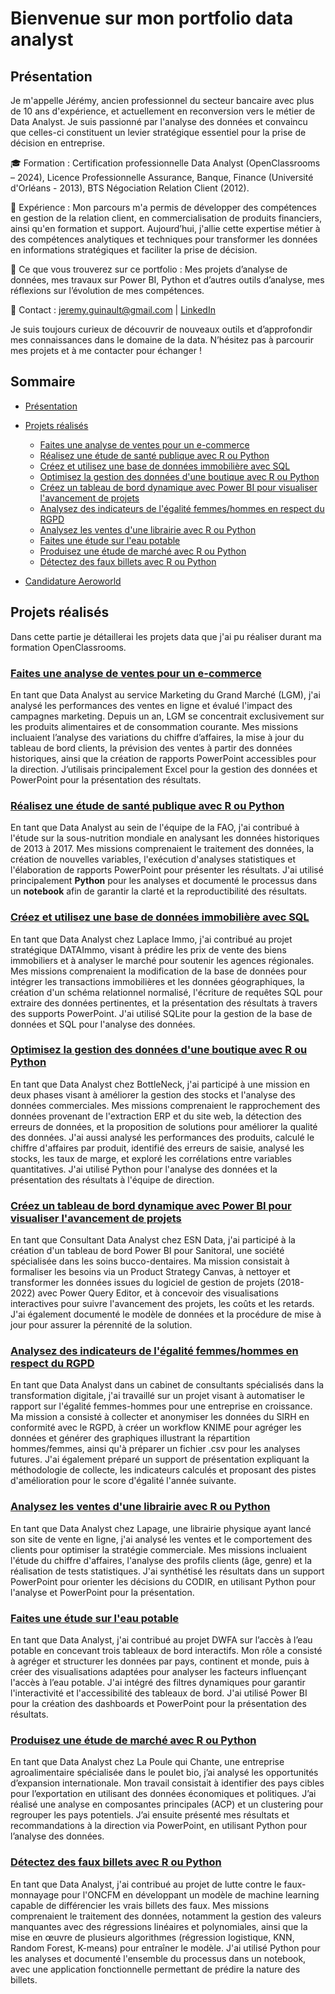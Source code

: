 # Bienvenue sur mon portfolio data analyst

## Présentation

Je m'appelle Jérémy, ancien professionnel du secteur bancaire avec plus de 10 ans d'expérience, et actuellement en reconversion vers le métier de Data Analyst. Je suis passionné par l'analyse des données et convaincu que celles-ci constituent un levier stratégique essentiel pour la prise de décision en entreprise.

🎓 Formation : Certification professionnelle Data Analyst (OpenClassrooms – 2024), Licence Professionnelle Assurance, Banque, Finance (Université d'Orléans - 2013), BTS Négociation Relation Client (2012).

💼 Expérience : Mon parcours m'a permis de développer des compétences en gestion de la relation client, en commercialisation de produits financiers, ainsi qu'en formation et support. Aujourd’hui, j'allie cette expertise métier à des compétences analytiques et techniques pour transformer les données en informations stratégiques et faciliter la prise de décision.

🚀 Ce que vous trouverez sur ce portfolio :
Mes projets d’analyse de données,
mes travaux sur Power BI, Python et d’autres outils d’analyse,
mes réflexions sur l’évolution de mes compétences.

📩 Contact : jeremy.guinault@gmail.com | [LinkedIn](https://www.linkedin.com/in/jeremy-guinault-384360114/)

Je suis toujours curieux de découvrir de nouveaux outils et d’approfondir mes connaissances dans le domaine de la data. N’hésitez pas à parcourir mes projets et à me contacter pour échanger !

## Sommaire

* [Présentation](https://github.com/Jeremygnlt/portfolio-data-analyst/tree/main?tab=readme-ov-file#pr%C3%A9sentation) 

* [Projets réalisés](https://github.com/Jeremygnlt/portfolio-data-analyst/tree/main?tab=readme-ov-file#projets-r%C3%A9alis%C3%A9s)
  * [Faites une analyse de ventes pour un e-commerce](https://github.com/Jeremygnlt/portfolio-data-analyst/blob/main/README.md#faites-une-analyse-de-ventes-pour-un-e-commerce)
  * [Réalisez une étude de santé publique avec R ou Python](https://github.com/Jeremygnlt/portfolio-data-analyst/tree/main?tab=readme-ov-file#r%C3%A9alisez-une-%C3%A9tude-de-sant%C3%A9-publique-avec-r-ou-python)
  * [Créez et utilisez une base de données immobilière avec SQL](https://github.com/Jeremygnlt/portfolio-data-analyst/blob/main/README.md#cr%C3%A9ez-et-utilisez-une-base-de-donn%C3%A9es-immobili%C3%A8re-avec-sql)
  * [Optimisez la gestion des données d'une boutique avec R ou Python](https://github.com/Jeremygnlt/portfolio-data-analyst/blob/main/README.md#optimisez-la-gestion-des-donn%C3%A9es-dune-boutique-avec-r-ou-python)
  * [Créez un tableau de bord dynamique avec Power BI pour visualiser l'avancement de projets](https://github.com/Jeremygnlt/portfolio-data-analyst/blob/main/README.md#cr%C3%A9ez-un-tableau-de-bord-dynamique-avec-power-bi-pour-visualiser-lavancement-de-projets)
  * [Analysez des indicateurs de l'égalité femmes/hommes en respect du RGPD](https://github.com/Jeremygnlt/portfolio-data-analyst/blob/main/README.md#analysez-des-indicateurs-de-l%C3%A9galit%C3%A9-femmeshommes-en-respect-du-rgpd)
  * [Analysez les ventes d'une librairie avec R ou Python](https://github.com/Jeremygnlt/portfolio-data-analyst/blob/main/README.md#analysez-les-ventes-dune-librairie-avec-r-ou-python)
  * [Faites une étude sur l'eau potable](https://github.com/Jeremygnlt/portfolio-data-analyst/blob/main/README.md#faites-une-%C3%A9tude-sur-leau-potable)
  * [Produisez une étude de marché avec R ou Python](https://github.com/Jeremygnlt/portfolio-data-analyst/blob/main/README.md#produisez-une-%C3%A9tude-de-march%C3%A9-avec-r-ou-python)
  * [Détectez des faux billets avec R ou Python](https://github.com/Jeremygnlt/portfolio-data-analyst?tab=readme-ov-file#d%C3%A9tectez-des-faux-billets-avec-r-ou-python)
  

* [Candidature Aeroworld](https://github.com/Jeremygnlt/portfolio-data-analyst/tree/main/Candidature%20Aeroworld)

## Projets réalisés
Dans cette partie je détaillerai les projets data que j'ai pu réaliser durant ma formation OpenClassrooms.

### [Faites une analyse de ventes pour un e-commerce](https://github.com/Jeremygnlt/portfolio-data-analyst/tree/main/Faites%20une%20analyse%20de%20ventes%20pour%20un%20e-commerce)
En tant que Data Analyst au service Marketing du Grand Marché (LGM), j'ai analysé les performances des ventes en ligne et évalué l'impact des campagnes marketing. Depuis un an, LGM se concentrait exclusivement sur les produits alimentaires et de consommation courante. Mes missions incluaient l’analyse des variations du chiffre d’affaires, la mise à jour du tableau de bord clients, la prévision des ventes à partir des données historiques, ainsi que la création de rapports PowerPoint accessibles pour la direction. J’utilisais principalement Excel pour la gestion des données et PowerPoint pour la présentation des résultats.

### [Réalisez une étude de santé publique avec R ou Python](https://github.com/Jeremygnlt/portfolio-data-analyst/tree/main/R%C3%A9alisez%20une%20%C3%A9tude%20de%20sant%C3%A9%20publique%20avec%20R%20ou%20Python)
En tant que Data Analyst au sein de l'équipe de la FAO, j'ai contribué à l'étude sur la sous-nutrition mondiale en analysant les données historiques de 2013 à 2017. Mes missions comprenaient le traitement des données, la création de nouvelles variables, l'exécution d'analyses statistiques et l'élaboration de rapports PowerPoint pour présenter les résultats. J'ai utilisé principalement **Python** pour les analyses et documenté le processus dans un **notebook** afin de garantir la clarté et la reproductibilité des résultats.

### [Créez et utilisez une base de données immobilière avec SQL](https://github.com/Jeremygnlt/portfolio-data-analyst/tree/main/Cr%C3%A9ez%20et%20utilisez%20une%20base%20de%20donn%C3%A9es%20immobili%C3%A8re%20avec%20SQL)
En tant que Data Analyst chez Laplace Immo, j'ai contribué au projet stratégique DATAImmo, visant à prédire les prix de vente des biens immobiliers et à analyser le marché pour soutenir les agences régionales. Mes missions comprenaient la modification de la base de données pour intégrer les transactions immobilières et les données géographiques, la création d'un schéma relationnel normalisé, l'écriture de requêtes SQL pour extraire des données pertinentes, et la présentation des résultats à travers des supports PowerPoint. J'ai utilisé SQLite pour la gestion de la base de données et SQL pour l'analyse des données.

### [Optimisez la gestion des données d'une boutique avec R ou Python](https://github.com/Jeremygnlt/portfolio-data-analyst/tree/main/Optimisez%20la%20gestion%20des%20donn%C3%A9es%20d'une%20boutique%20avec%20R%20ou%20Python)
En tant que Data Analyst chez BottleNeck, j'ai participé à une mission en deux phases visant à améliorer la gestion des stocks et l'analyse des données commerciales. Mes missions comprenaient le rapprochement des données provenant de l'extraction ERP et du site web, la détection des erreurs de données, et la proposition de solutions pour améliorer la qualité des données. J'ai aussi analysé les performances des produits, calculé le chiffre d'affaires par produit, identifié des erreurs de saisie, analysé les stocks, les taux de marge, et exploré les corrélations entre variables quantitatives. J'ai utilisé Python pour l'analyse des données et la présentation des résultats à l'équipe de direction.

### [Créez un tableau de bord dynamique avec Power BI pour visualiser l'avancement de projets](https://github.com/Jeremygnlt/portfolio-data-analyst/tree/main/Cr%C3%A9ez%20un%20tableau%20de%20bord%20dynamique%20avec%20Power%20BI%20pour%20visualiser%20l'avancement%20de%20projets)
En tant que Consultant Data Analyst chez ESN Data, j'ai participé à la création d'un tableau de bord Power BI pour Sanitoral, une société spécialisée dans les soins bucco-dentaires. Ma mission consistait à formaliser les besoins via un Product Strategy Canvas, à nettoyer et transformer les données issues du logiciel de gestion de projets (2018-2022) avec Power Query Editor, et à concevoir des visualisations interactives pour suivre l'avancement des projets, les coûts et les retards. J'ai également documenté le modèle de données et la procédure de mise à jour pour assurer la pérennité de la solution.

### [Analysez des indicateurs de l'égalité femmes/hommes en respect du RGPD](https://github.com/Jeremygnlt/portfolio-data-analyst/tree/main/Analysez%20des%20indicateurs%20de%20l'%C3%A9galit%C3%A9%20femmes%20hommes%20en%20respect%20du%20RGPD)
En tant que Data Analyst dans un cabinet de consultants spécialisés dans la transformation digitale, j'ai travaillé sur un projet visant à automatiser le rapport sur l'égalité femmes-hommes pour une entreprise en croissance. Ma mission a consisté à collecter et anonymiser les données du SIRH en conformité avec le RGPD, à créer un workflow KNIME pour agréger les données et générer des graphiques illustrant la répartition hommes/femmes, ainsi qu'à préparer un fichier .csv pour les analyses futures. J'ai également préparé un support de présentation expliquant la méthodologie de collecte, les indicateurs calculés et proposant des pistes d'amélioration pour le score d'égalité l'année suivante.

### [Analysez les ventes d'une librairie avec R ou Python](https://github.com/Jeremygnlt/portfolio-data-analyst/tree/main/Analysez%20les%20ventes%20d'une%20librairie%20avec%20R%20ou%20Python)
En tant que Data Analyst chez Lapage, une librairie physique ayant lancé son site de vente en ligne, j'ai analysé les ventes et le comportement des clients pour optimiser la stratégie commerciale.
Mes missions incluaient l'étude du chiffre d'affaires, l'analyse des profils clients (âge, genre) et la réalisation de tests statistiques. J'ai synthétisé les résultats dans un support PowerPoint pour orienter les décisions du CODIR, en utilisant Python pour l'analyse et PowerPoint pour la présentation.

### [Faites une étude sur l'eau potable](https://github.com/Jeremygnlt/portfolio-data-analyst/tree/main/Faites%20une%20%C3%A9tude%20sur%20l'eau%20potable)
En tant que Data Analyst, j'ai contribué au projet DWFA sur l’accès à l’eau potable en concevant trois tableaux de bord interactifs. Mon rôle a consisté à agréger et structurer les données par pays, continent et monde, puis à créer des visualisations adaptées pour analyser les facteurs influençant l'accès à l’eau potable. J'ai intégré des filtres dynamiques pour garantir l'interactivité et l'accessibilité des tableaux de bord. J'ai utilisé Power BI pour la création des dashboards et PowerPoint pour la présentation des résultats.

### [Produisez une étude de marché avec R ou Python](https://github.com/Jeremygnlt/portfolio-data-analyst/tree/main/Produisez%20une%20%C3%A9tude%20de%20march%C3%A9%20avec%20R%20ou%20Python)
En tant que Data Analyst chez La Poule qui Chante, une entreprise agroalimentaire spécialisée dans le poulet bio, j’ai analysé les opportunités d’expansion internationale. Mon travail consistait à identifier des pays cibles pour l’exportation en utilisant des données économiques et politiques. J’ai réalisé une analyse en composantes principales (ACP) et un clustering pour regrouper les pays potentiels. J’ai ensuite présenté mes résultats et recommandations à la direction via PowerPoint, en utilisant Python pour l’analyse des données.

### [Détectez des faux billets avec R ou Python](https://github.com/Jeremygnlt/portfolio-data-analyst/tree/main/D%C3%A9tectez%20des%20faux%20billets%20avec%20R%20ou%20Python)
En tant que Data Analyst, j'ai contribué au projet de lutte contre le faux-monnayage pour l'ONCFM en développant un modèle de machine learning capable de différencier les vrais billets des faux. Mes missions comprenaient le traitement des données, notamment la gestion des valeurs manquantes avec des régressions linéaires et polynomiales, ainsi que la mise en œuvre de plusieurs algorithmes (régression logistique, KNN, Random Forest, K-means) pour entraîner le modèle. J'ai utilisé Python pour les analyses et documenté l'ensemble du processus dans un notebook, avec une application fonctionnelle permettant de prédire la nature des billets.


